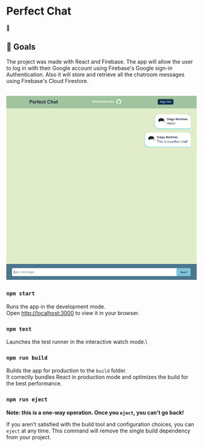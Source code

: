 <h1> Perfect Chat </h1>

:rocket:
<br>

## :dart:	Goals

The project was made with React and Firebase. The app will allow the user to log in with their Google account using Firebase's Google sign-in Authentication. Also it will store and retrieve all the chatroom messages using Firebase's Cloud Firestore.

<br>

<img src="https://raw.githubusercontent.com/diemartinezdev/pfct-cht/main/src/img/Screenshot%202023-06-18%20120158.png" alt="screenshot">

<br>


### `npm start`

Runs the app in the development mode.\
Open [http://localhost:3000](http://localhost:3000) to view it in your browser.


### `npm test`

Launches the test runner in the interactive watch mode.\

### `npm run build`

Builds the app for production to the `build` folder.\
It correctly bundles React in production mode and optimizes the build for the best performance.

### `npm run eject`

**Note: this is a one-way operation. Once you `eject`, you can't go back!**

If you aren't satisfied with the build tool and configuration choices, you can `eject` at any time. This command will remove the single build dependency from your project.

